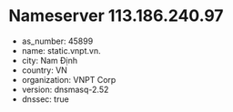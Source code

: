# Nameserver 113.186.240.97

* as_number: 45899
* name: static.vnpt.vn.
* city: Nam Định
* country: VN
* organization: VNPT Corp
* version: dnsmasq-2.52
* dnssec: true
